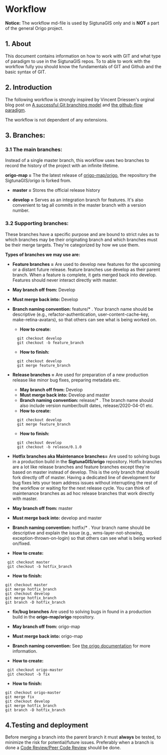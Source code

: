 # Workflow

**Notice:** The workflow md-file is used by SigtunaGIS only and is **NOT** a part of the general Origo project.

## 1. About

This document contains information on how to work with GIT and what type of paradigm to use in the SigtunaGIS repos. 
To to able to work with the workflow fully you should know the fundamentals of GIT and Github and the basic syntax of GIT.

## 2. Introduction

The following workflow is strongly inspired by Vincent Driessen's orginal blog post  on [A successful Git branching model](https://nvie.com/posts/a-successful-git-branching-model/) and [the github-flow paradigm](https://guides.github.com/introduction/flow/). 

The workflow is not dependent of any extensions.

## 3. Branches:

### 3.1 The main branches:

Instead of a single master branch, this workflow uses two branches to record the history of the project with an infinite lifetime.

**origo-map =** The the latest release of [origo-map/origo](https://github.com/origo-map/origo), the repository the SigtunaGIS/origo is forked from.

* **master =** Stores the official release history

* **develop =** Serves as an integration branch for features. It's also convenient to tag all commits in the master branch with a version number.


### 3.2 Supporting branches:

These branches have a specific purpose and are bound to strict rules as to which branches may be their originating branch and which branches must be their merge targets.
They're categorized by how we use them. 

**Types of branches we may use are:**

* **Feature branches =** Are used to develop new features for the upcoming or a distant future release. feature branches use develop as their parent branch. When a feature is complete, it gets merged back into develop. Features should never interact directly with master.
* **May branch off from:** Develop
* **Must merge back into:** Develop
* **Branch naming convention:** feature/* . Your branch name should be descriptive (e.g., refactor-authentication, user-content-cache-key, make-retina-avatars), so that others can see what is being worked on.
  * **How to create:**
  ```
    git checkout develop
    git checkout -b feature_branch
  ```
  * **How to finish:**
  ```
    git checkout develop
    git merge feature_branch
  ```

* **Release branches =** Are used for preparation of a new production release like minor bug fixes, preparing metadata etc.
  *  **May branch off from:** Develop
  * **Must merge back into:** Develop and master
  * **Branch naming convention:** release/* . The branch name should also include version number/built dates, release/2020-04-01 etc.
  * **How to create:**
  ```
    git checkout develop
    git merge feature_branch
  ```
  * **How to finish:**
  ```
    git checkout develop
    git checkout -b release/0.1.0
  ```
  
* **Hotfix branches aka Maintenance branches=** Are used to solving bugs in a production build in the **SigtunaGIS/origo** repository. Hotfix branches are a lot like release branches and feature branches except they're based on master instead of develop. This is the only branch that should fork directly off of master. Having a dedicated line of development for bug fixes lets your team address issues without interrupting the rest of the workflow or waiting for the next release cycle. You can think of maintenance branches as ad hoc release branches that work directly with master.

* **May branch off from:** master
* **Must merge back into:** develop and master
* **Branch naming convention:** hotfix/* . Your branch name should be descriptive and explain the issue (e.g., wms-layer-not-showing, exception-thrown-on-login) so that     others can see what is being worked on/fixed.
 * **How to create:**
 ```
  git checkout master
  git checkout -b hotfix_branch
  ```
  * **How to finish:**
  ```
  git checkout master
  git merge hotfix_branch
  git checkout develop
  git merge hotfix_branch
  git branch -D hotfix_branch
  ```

  * **fix/bug branches** Are used to solving bugs in found in a production build in the **origo-map/origo** repository. 

  * **May branch off from:** origo-map
* **Must merge back into:** origo-map
* **Branch naming convention:** See [the origo documentation](https://github.com/origo-map/origo/blob/master/CONTRIBUTING.md) for more information.
 * **How to create:**
 ```
  git checkout origo-master
  git checkout -b fix
  ```
  * **How to finish:**
  ```
  git checkout origo-master
  git merge fix
  git checkout develop
  git merge hotfix_branch
  git branch -D hotfix_branch
  ```

## 4.Testing and deployment

Before merging a branch into the parent branch it must **always** be tested, to minimize the risk for potential/future issues.
Preferably when a branch is done a [Code Review/Peer Code Review](https://smartbear.com/learn/code-review/what-is-code-review/) should be done.











